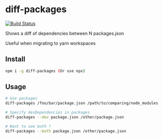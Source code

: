 # diff-packages
[![Build Status](https://travis-ci.org/agileek/diff-packages.svg)](https://travis-ci.org/agileek/diff-packages)

Shows a diff of dependencies between N packages.json

Useful when migrating to yarn workspaces

## Install
```sh
npm i -g diff-packages (Or use npx)
```

## Usage
```sh
# Use packages
diff-packages /foo/bar/package.json /path/to/comparing/node_modules

# Specify devDependencies in packages
diff-packages --dev package.json /other/package.json

# Want to see both ?
diff-packages --both package.json /other/package.json
```


